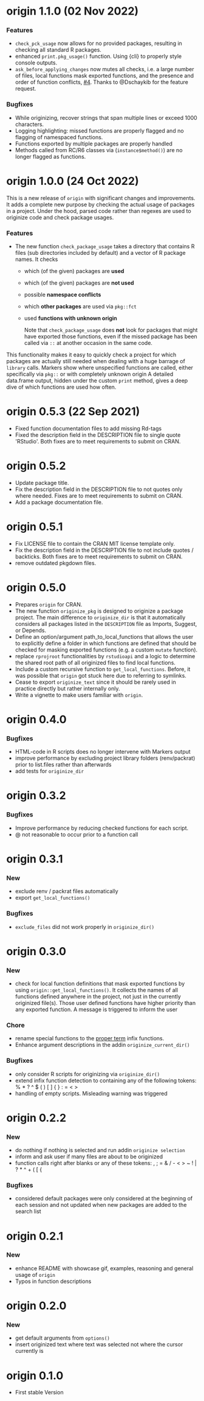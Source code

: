 # origin 1.1.0 (02 Nov 2022)
### Features
- `check_pck_usage` now allows for no provided packages, resulting in checking
  all standard R packages.
- enhanced `print.pkg_usage()` function. Using {cli} to properly style console 
  outputs. 
- `ask_before_applying_changes` now mutes all
  checks, i.e. a large number of files, local functions mask exported functions,
  and the presence and order of function conflicts, 
  [#4](https://github.com/mnist91/origin/issues/4).
  Thanks to @Dschaykib for the feature request. 

### Bugfixes
- While originizing, recover strings that span multiple lines or exceed 1000
  characters. 
- Logging highlighting: missed functions are properly flagged and no flagging 
  of namespaced functions.
- Functions exported by multiple packages are properly handled
- Methods called from RC/R6 classes via (`instance$method()`) are no longer 
  flagged as functions.

# origin 1.0.0 (24 Oct 2022)
This is a new release of `origin` with significant changes and improvements. 
It adds a complete new purpose by checking the actual usage of packages in a 
project. Under the hood, parsed code rather than regexes are used to originize
code and check package usages.

### Features
- The new function `check_package_usage` takes a directory that contains R files
(sub directories included by default) and a vector of R package names. It checks
  + which (of the given) packages are **used**
  + which (of the given) packages are **not used**
  + possible **namespace conflicts** 
  + which **other packages** are used via `pkg::fct`
  + used **functions with unknown origin**
  
    Note that `check_package_usage` does **not** look for packages that
    might have exported those functions, even if the missed package has 
    been called via `::` at another occasion in the same code.
    
This functionality makes it easy to quickly check a project for which packages 
are actually still needed when dealing with a huge barrage of `library` calls.
Markers show where unspecified functions are called, either specifically 
via `pkg::` or with completely unknown origin
A detailed data.frame output, hidden under the custom `print` method, 
gives a deep dive of which functions are used how often.
  

# origin 0.5.3 (22 Sep 2021)
- Fixed function documentation files to add missing Rd-tags
- Fixed the description field in the DESCRIPTION file to single quote 'RStudio'.
  Both fixes are to meet requirements to submit on CRAN.

# origin 0.5.2
- Update package title.
- Fix the description field in the DESCRIPTION file to not quotes only where 
  needed. Fixes are to meet requirements to submit on CRAN.
- Add a package documentation file.


# origin 0.5.1
- Fix LICENSE file to contain the CRAN MIT license template only.
- Fix the description field in the DESCRIPTION file to not include quotes /
  backticks. Both fixes are to meet requirements to submit on CRAN.
- remove outdated pkgdown files.

# origin 0.5.0
- Prepares `origin` for CRAN.
- The new function `originize_pkg` is designed to originize a package project. 
  The main difference to `originize_dir` is that it automatically considers
  all packages listed in the `DESCRIPTION` file as Imports, Suggest, or Depends.
- Define an option/argument path_to_local_functions that allows the user
  to explicitly define a folder in which functions are defined that should
  be checked for masking exported functions (e.g. a custom `mutate` function).
- replace `rprojroot` functionalities by `rstudioapi` and a logic to determine
  the shared root path of all originized files to find local functions.
- Include a custom recursive function to `get_local_functions`. Before, it was
  possible that `origin` got stuck here due to referring to symlinks.
- Cease to export `originize_text` since it should be rarely used in practice
  directly but rather internally only.
- Write a vignette to make users familiar with `origin`.

# origin 0.4.0
### Bugfixes
- HTML-code in R scripts does no longer intervene with Markers output
- improve performance by excluding project library folders (renv/packrat)
  prior to list.files rather than afterwards
- add tests for `originize_dir`


# origin 0.3.2
### Bugfixes
- Improve performance by reducing checked functions for each script.
- @ not reasonable to occur prior to a function call

# origin 0.3.1
### New
- exclude renv / packrat files automatically
- export `get_local_functions()`

### Bugfixes
- `exclude_files` did not work properly in `originize_dir()`

# origin 0.3.0
### New
- check for local function definitions that mask exported functions by using
  `origin::get_local_functions()`. It collects the names of all functions defined anywhere
  in the project, not just in the currently originized file(s). Those user 
  defined functions have higher priority than any exported function. A message
  is triggered to inform the user
  
### Chore
  - rename special functions to the
  [proper term](https://adv-r.hadley.nz/functions.html#infix-functions)
  infix functions.
  - Enhance argument descriptions in the addin `originize_current_dir()`

### Bugfixes
  - only consider R scripts for originizing via `originize_dir()`
  - extend infix function detection to containing any of the following tokens:
    % * ? ^ $ ( ) [ ] { } : = < >
  - handling of empty scripts. Misleading warning was triggered
  


# origin 0.2.2
### New
- do nothing if nothing is selected and run addin `originize selection`
- inform and ask user if many files are about to be originized
- function calls right after blanks or any of these tokens: 
  , ; = & / - < > ~ ! | ? * ^ + ( [ {


### Bugfixes
- considered default packages were only considered at the beginning of each 
  session and not updated when new packages are added to the search list

# origin 0.2.1
### New
- enhance README with showcase gif, examples, reasoning and general usage of `origin`
- Typos in function descriptions

# origin 0.2.0
### New
- get default arguments from `options()`
- insert originized text where text was selected not where the cursor currently
is

# origin 0.1.0
* First stable Version
